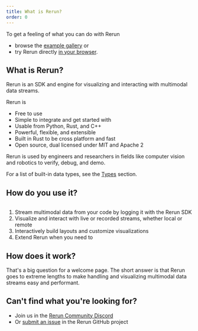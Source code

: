 ```yaml
---
title: What is Rerun?
order: 0
---
```

To get a feeling of what you can do with Rerun
- browse the [example gallery](/examples) or
- try Rerun directly [in your browser](/viewer).

## What is Rerun?

Rerun is an SDK and engine for visualizing and interacting with multimodal data streams.

Rerun is
- Free to use
- Simple to integrate and get started with
- Usable from Python, Rust, and C++
- Powerful, flexible, and extensible
- Built in Rust to be cross platform and fast
- Open source, dual licensed under MIT and Apache 2

Rerun is used by engineers and researchers in fields like computer vision and robotics
to verify, debug, and demo.

For a list of built-in data types, see the [Types](../reference/types.md) section.

## How do you use it?
<picture>
  <img src="https://static.rerun.io/how-to-use-rerun/225d92a2aa2fba442a15310420f45343f6da4ae1/full.png" alt="">
  <source media="(max-width: 480px)" srcset="https://static.rerun.io/how-to-use-rerun/225d92a2aa2fba442a15310420f45343f6da4ae1/480w.png">
  <source media="(max-width: 768px)" srcset="https://static.rerun.io/how-to-use-rerun/225d92a2aa2fba442a15310420f45343f6da4ae1/768w.png">
  <source media="(max-width: 1024px)" srcset="https://static.rerun.io/how-to-use-rerun/225d92a2aa2fba442a15310420f45343f6da4ae1/1024w.png">
  <source media="(max-width: 1200px)" srcset="https://static.rerun.io/how-to-use-rerun/225d92a2aa2fba442a15310420f45343f6da4ae1/1200w.png">
</picture>

1. Stream multimodal data from your code by logging it with the Rerun SDK
2. Visualize and interact with live or recorded streams, whether local or remote
3. Interactively build layouts and customize visualizations
4. Extend Rerun when you need to

## How does it work?
That's a big question for a welcome page. The short answer is that
Rerun goes to extreme lengths to make handling and visualizing
multimodal data streams easy and performant.



## Can't find what you're looking for?

- Join us in the [Rerun Community Discord](https://discord.gg/xwcxHUjD35)
- Or [submit an issue](https://github.com/rerun-io/rerun/issues) in the Rerun GitHub project

